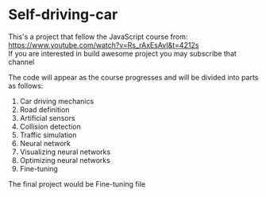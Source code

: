 # Self-driving-car

This's a project that fellow the JavaScript course from:  
https://www.youtube.com/watch?v=Rs_rAxEsAvI&t=4212s  
If you are interested in build awesome project you may subscribe that channel
  
The code will appear as the course progresses and will be divided into parts as follows:
  1. Car driving mechanics
  2. Road definition
  3. Artificial sensors
  4. Collision detection
  5. Traffic simulation
  6. Neural network
  7. Visualizing neural networks
  8. Optimizing neural networks
  9. Fine-tuning

  The final project would be Fine-tuning file